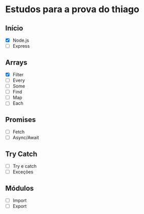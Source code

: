 # Estudos para a prova do thiago

## Início
  - [X] Node.js
  - [ ] Express
## Arrays
  - [X] Filter
  - [ ] Every
  - [ ] Some
  - [ ] Find
  - [ ] Map
  - [ ] Each
## Promises
  - [ ] Fetch
  - [ ] Async/Await
## Try Catch
  - [ ] Try e catch
  - [ ] Exceções
## Módulos
  - [ ] Import
  - [ ] Export

